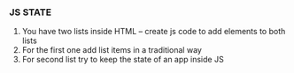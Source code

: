 ### JS STATE ###

1. You have two lists inside HTML – create js code to add elements to both lists 
2. For the first one add list items in a traditional way 
3. For second list try to keep the state of an app inside JS 